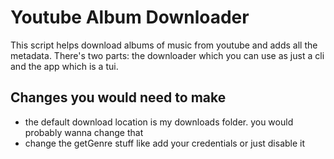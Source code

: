# Youtube Album Downloader

This script helps download albums of music from youtube and adds all the metadata. There's two parts: the downloader which you can use as just a cli and the app which is a tui.

## Changes you would need to make

- the default download location is my downloads folder. you would probably wanna change that
- change the getGenre stuff like add your credentials or just disable it
